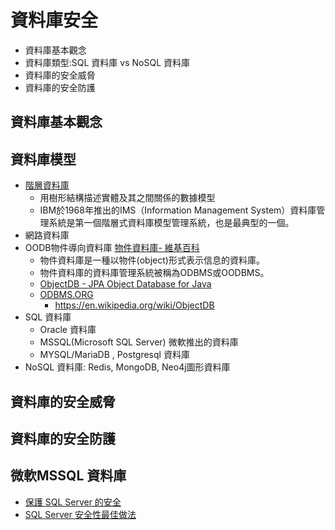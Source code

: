 # 資料庫安全
- 資料庫基本觀念
- 資料庫類型:SQL 資料庫 vs NoSQL  資料庫
- 資料庫的安全威脅
- 資料庫的安全防護

## 資料庫基本觀念
## 資料庫模型
- [階層資料庫](https://zh.wikipedia.org/zh-tw/%E5%B1%82%E6%AC%A1%E6%A8%A1%E5%9E%8B)
  - 用樹形結構描述實體及其之間關係的數據模型
  - IBM於1968年推出的IMS（Information Management System）資料庫管理系統是第一個階層式資料庫模型管理系統，也是最典型的一個。 
- 網路資料庫
- OODB物件導向資料庫 [物件資料庫- 維基百科]()
  - 物件資料庫是一種以物件(object)形式表示信息的資料庫。
  - 物件資料庫的資料庫管理系統被稱為ODBMS或OODBMS。
  - [ObjectDB - JPA Object Database for Java]()
  - [ODBMS.ORG](https://www.odbms.org/)
    - https://en.wikipedia.org/wiki/ObjectDB 
- SQL 資料庫
  - Oracle 資料庫
  - MSSQL(Microsoft SQL Server) 微軟推出的資料庫
  - MYSQL/MariaDB , Postgresql 資料庫 
- NoSQL 資料庫: Redis, MongoDB, Neo4j圖形資料庫 
## 資料庫的安全威脅
## 資料庫的安全防護
## 微軟MSSQL 資料庫
- [保護 SQL Server 的安全]()
- [SQL Server 安全性最佳做法](https://learn.microsoft.com/zh-tw/sql/relational-databases/security/sql-server-security-best-practices?view=sql-server-ver16)
